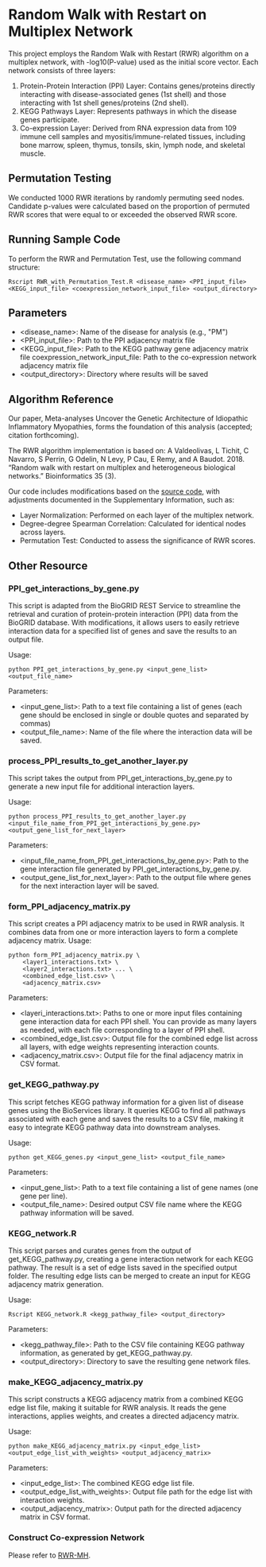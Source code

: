# Random Walk with Restart on Multiplex Network
This project employs the Random Walk with Restart (RWR) algorithm on a multiplex network, with -log10(P-value) used as the initial score vector. Each network consists of three layers:

1. Protein-Protein Interaction (PPI) Layer: Contains genes/proteins directly interacting with disease-associated genes (1st shell) and those interacting with 1st shell genes/proteins (2nd shell).
2. KEGG Pathways Layer: Represents pathways in which the disease genes participate.
3. Co-expression Layer: Derived from RNA expression data from 109 immune cell samples and myositis/immune-related tissues, including bone marrow, spleen, thymus, tonsils, skin, lymph node, and skeletal muscle.

## Permutation Testing
We conducted 1000 RWR iterations by randomly permuting seed nodes. Candidate p-values were calculated based on the proportion of permuted RWR scores that were equal to or exceeded the observed RWR score.

## Running Sample Code
To perform the RWR and Permutation Test, use the following command structure:
```
Rscript RWR_with_Permutation_Test.R <disease_name> <PPI_input_file> <KEGG_input_file> <coexpression_network_input_file> <output_directory>
```
## Parameters
 - <disease_name>: Name of the disease for analysis (e.g., "PM")
 - <PPI_input_file>: Path to the PPI adjacency matrix file
 - <KEGG_input_file>: Path to the KEGG pathway gene adjacency matrix file
coexpression_network_input_file: Path to the co-expression network adjacency matrix file
 - <output_directory>: Directory where results will be saved
## Algorithm Reference
Our paper, Meta-analyses Uncover the Genetic Architecture of Idiopathic Inflammatory Myopathies, forms the foundation of this analysis (accepted; citation forthcoming).

The RWR algorithm implementation is based on:
A Valdeolivas, L Tichit, C Navarro, S Perrin, G Odelin, N Levy, P Cau, E Remy, and A Baudot. 2018. “Random walk with restart on multiplex and heterogeneous biological networks.” Bioinformatics 35 (3).

Our code includes modifications based on the [source code](https://github.com/alberto-valdeolivas/RWR-MH/tree/master/RWR-M.zip), with adjustments documented in the Supplementary Information, such as:

 - Layer Normalization: Performed on each layer of the multiplex network.
 - Degree-degree Spearman Correlation: Calculated for identical nodes across layers.
 - Permutation Test: Conducted to assess the significance of RWR scores.
## Other Resource
### PPI_get_interactions_by_gene.py
This script is adapted from the BioGRID REST Service to streamline the retrieval and curation of protein-protein interaction (PPI) data from the BioGRID database. With modifications, it allows users to easily retrieve interaction data for a specified list of genes and save the results to an output file.

Usage:
```
python PPI_get_interactions_by_gene.py <input_gene_list> <output_file_name>
```
Parameters:
 - <input_gene_list>: Path to a text file containing a list of genes (each gene should be enclosed in single or double quotes and separated by commas)
 - <output_file_name>: Name of the file where the interaction data will be saved.
### process_PPI_results_to_get_another_layer.py
This script takes the output from PPI_get_interactions_by_gene.py to generate a new input file for additional interaction layers.

Usage:
```
python process_PPI_results_to_get_another_layer.py <input_file_name_from_PPI_get_interactions_by_gene.py> <output_gene_list_for_next_layer>
```
Parameters:
 - <input_file_name_from_PPI_get_interactions_by_gene.py>: Path to the gene interaction file generated by PPI_get_interactions_by_gene.py.
 - <output_gene_list_for_next_layer>: Path to the output file where genes for the next interaction layer will be saved.

### form_PPI_adjacency_matrix.py
This script creates a PPI adjacency matrix to be used in RWR analysis. It combines data from one or more interaction layers to form a complete adjacency matrix.
Usage:
```
python form_PPI_adjacency_matrix.py \
    <layer1_interactions.txt> \
    <layer2_interactions.txt> ... \
    <combined_edge_list.csv> \
    <adjacency_matrix.csv>
```
Parameters:
 - <layeri_interactions.txt>: Paths to one or more input files containing gene interaction data for each PPI shell. You can provide as many layers as needed, with each file corresponding to a layer of PPI shell.
 - <combined_edge_list.csv>: Output file for the combined edge list across all layers, with edge weights representing interaction counts.
 - <adjacency_matrix.csv>: Output file for the final adjacency matrix in CSV format.

### get_KEGG_pathway.py
This script fetches KEGG pathway information for a given list of disease genes using the BioServices library. It queries KEGG to find all pathways associated with each gene and saves the results to a CSV file, making it easy to integrate KEGG pathway data into downstream analyses.

Usage:
```
python get_KEGG_genes.py <input_gene_list> <output_file_name>
```
Parameters:
 - <input_gene_list>: Path to a text file containing a list of gene names (one gene per line).
 - <output_file_name>: Desired output CSV file name where the KEGG pathway information will be saved.

### KEGG_network.R
This script parses and curates genes from the output of get_KEGG_pathway.py, creating a gene interaction network for each KEGG pathway. The result is a set of edge lists saved in the specified output folder. The resulting edge lists can be merged to create an input for KEGG adjacency matrix generation.

Usage:
```
Rscript KEGG_network.R <kegg_pathway_file> <output_directory>
```
Parameters:
 - <kegg_pathway_file>: Path to the CSV file containing KEGG pathway information, as generated by get_KEGG_pathway.py.
 - <output_directory>: Directory to save the resulting gene network files.
   
### make_KEGG_adjacency_matrix.py
This script constructs a KEGG adjacency matrix from a combined KEGG edge list file, making it suitable for RWR analysis. It reads the gene interactions, applies weights, and creates a directed adjacency matrix.

Usage:
```
python make_KEGG_adjacency_matrix.py <input_edge_list> <output_edge_list_with_weights> <output_adjacency_matrix>
```
Parameters:
 - <input_edge_list>: The combined KEGG edge list file.
 - <output_edge_list_with_weights>: Output file path for the edge list with interaction weights.
 - <output_adjacency_matrix>: Output path for the directed adjacency matrix in CSV format.

### Construct Co-expression Network
Please refer to [RWR-MH](https://github.com/alberto-valdeolivas/RWR-MH/tree/master/Scripts_and_Files/Network_Generation/Generate_Coexpression_Network.R).





